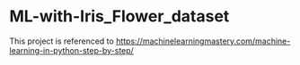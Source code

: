 # ML-with-Iris_Flower_dataset
This project is referenced to https://machinelearningmastery.com/machine-learning-in-python-step-by-step/
